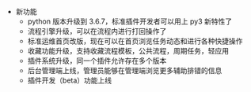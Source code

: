 - 新功能
    - python 版本升级到 3.6.7，标准插件开发者可以用上 py3 新特性了
    - 流程引擎升级，可以在流程内进行打回操作了
    - 标准运维首页改版，现在可以在首页浏览任务动态和进行各种快捷操作
    - 收藏功能升级，支持收藏流程模板，公共流程，周期任务，轻应用
    - 插件系统升级，同一个插件允许存在多个版本
    - 后台管理端上线，管理员能够在管理端浏览更多辅助排错的信息
    - 插件开发（beta）功能上线
